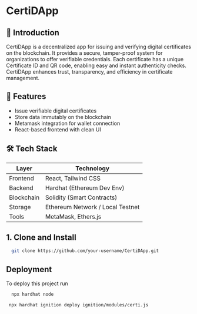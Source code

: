 
# CertiDApp

## 🧾 Introduction

CertiDApp is a decentralized app for issuing and verifying digital certificates on the blockchain. It provides a secure, tamper-proof system for organizations to offer verifiable credentials. Each certificate has a unique Certificate ID and QR code, enabling easy and instant authenticity checks. CertiDApp enhances trust, transparency, and efficiency in certificate management.


## 🚀 Features

-  Issue verifiable digital certificates
-  Store data immutably on the blockchain
-  Metamask integration for wallet connection
-  React-based frontend with clean UI


## 🛠 Tech Stack

| Layer       | Technology          |
|------------|---------------------|
| Frontend   | React, Tailwind CSS |
| Backend    | Hardhat (Ethereum Dev Env) |
| Blockchain | Solidity (Smart Contracts) |
| Storage    | Ethereum Network / Local Testnet |
| Tools      | MetaMask, Ethers.js |

## 1. Clone and Install


```bash
  git clone https://github.com/your-username/CertiDApp.git
```

## Deployment

To deploy this project run

```bash
  npx hardhat node
```

```bash
 npx hardhat ignition deploy ignition/modules/certi.js
```

